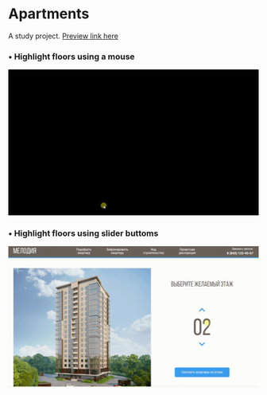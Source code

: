 # Apartments
A study project. [Preview link here](https://pesukarhutg.github.io/apartments/)

### • Highlight floors using a mouse
![mouseover](https://github.com/PesukarhuTG/apartments/blob/master/preview/apart-01.gif)

### • Highlight floors using slider buttoms
![slider](https://github.com/PesukarhuTG/apartments/blob/master/preview/apart-02.gif)

